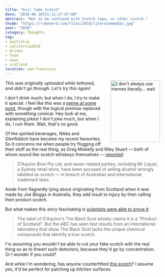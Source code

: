 ```yaml
---
title: "Evil fake Scotch"
date: "2018-06-28T21:11:17-07:00"
abstract: "Not to be confused with Scotch tape, or other scotch."
thumb: "https://rubenerd.com/files/2018/literalmeme@1x.jpg"
year: "2018"
category: Thoughts
tag:
- australia
- california2018
- drinks
- food
- news
- scotland
location: san-francisco
---
```

<p><img src="https://rubenerd.com/files/2018/literalmeme@1x.jpg" srcset="https://rubenerd.com/files/2018/literalmeme@1x.jpg 1x, https://rubenerd.com/files/2018/literalmeme@2x.jpg 2x" alt="I don't always use memes literally... wait" style="width:160px; height:200px; float:right; margin:0 0 1em 2em;" /></p>

*This was originally uploaded while tethered, and didn't go through. Let's try this again!*

I don't drink much; but when I do, I try to make it special. I feel like this was a [meme at some point], though with the logical premise replaced with something comical. Hey look at me, explaining jokes! I don't joke much, but when I do, I ruin them. Wait, that's no good.

Of the spirited beverages, Nikka and Glenfiddich have become my recent favourites. So it concerns me when people try flogging off their stuff as the real thing, as Greg Miskelly and Riley Stuart — both of whom sound like scotch whiskeys themselves — [reported]: 

> D'Aquino Bros Pty Ltd, and seven related parties, including Mr Liquor, a Sydney retail store, have been accused of selling alcohol wrongly labelled as scotch — in breach of Australian and international trademark laws.

Aside from flagrently lying about originating from Scotland when it was made by *Joe Bloggs* in Australia, they add insult to injury by then calling their product *scotch*.

But what makes this story fascinating is [scientists were able to prove it]:

> The label of D'Aquino's The Black Scot whisky claims it is a "Product of Scotland". But the ABC has seen test results from an international laboratory that show The Black Scot lacks the unique chemical compounds that identify a true scotch.

I'm assuming you wouldn't be able to cut your fake scotch with the real thing so as to thwart such detectors, because they'd go by concentration. Or I wonder if you could?

And while I'm wondering, has anyone counterfitted [this scotch]? I assume yes, it'd be perfect for patching up kitchen surfaces.

[meme at some point]: http://knowyourmeme.com/memes/the-most-interesting-man-in-the-world "The Most Interesting Man in the World"

[reported]: http://www.abc.net.au/news/2018-06-29/daquino-bros-to-face-federal-court-over-fake-scotch-allegations/9920744 "D'Aquino Bros to face Federal Court over fake Scotch allegations"

[scientists were able to prove it]: http://www.abc.net.au/news/2018-06-18/fake-alcohol-brands-being-sold-in-australian-bottle-shops/9845350 
"Fake scotch and tequila are being sold in liquor stores, and you don't need to look far to find it"

[this scotch]: https://rubenerd.com/which-duck-tape-is-best/ "Which duck tape is best?"

